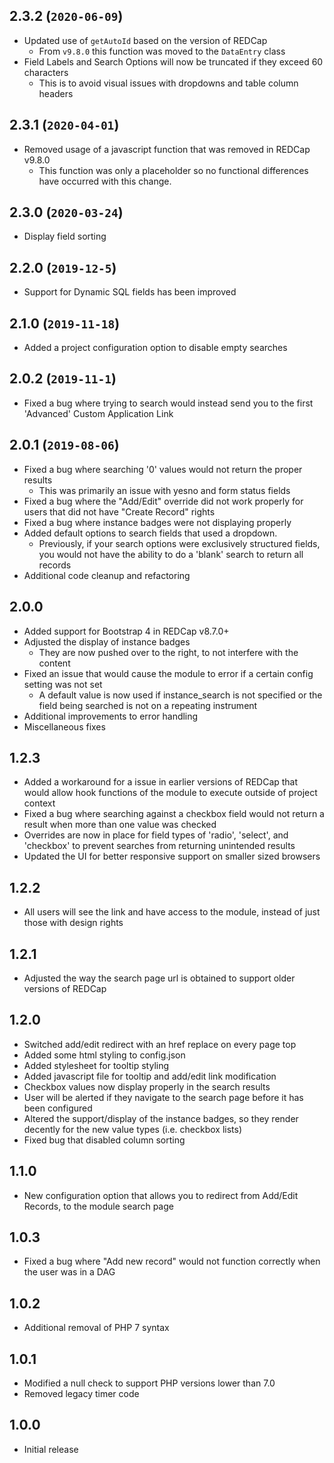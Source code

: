 ## 2.3.2 (`2020-06-09`)
- Updated use of `getAutoId` based on the version of REDCap
  - From `v9.8.0` this function was moved to the `DataEntry` class
- Field Labels and Search Options will now be truncated if they exceed 60 characters
  - This is to avoid visual issues with dropdowns and table column headers
## 2.3.1 (`2020-04-01`)
- Removed usage of a javascript function that was removed in REDCap v9.8.0
  - This function was only a placeholder so no functional differences have occurred with this change.
## 2.3.0 (`2020-03-24`)
- Display field sorting
## 2.2.0 (`2019-12-5`)
- Support for Dynamic SQL fields has been improved
## 2.1.0 (`2019-11-18`)
- Added a project configuration option to disable empty searches
## 2.0.2 (`2019-11-1`)
- Fixed a bug where trying to search would instead send you to the first 'Advanced' Custom Application Link
## 2.0.1 (`2019-08-06`)
- Fixed a bug where searching '0' values would not return the proper results
  - This was primarily an issue with yesno and form status fields
- Fixed a bug where the "Add/Edit" override did not work properly for users that did not have "Create Record" rights
- Fixed a bug where instance badges were not displaying properly
- Added default options to search fields that used a dropdown.
  - Previously, if your search options were exclusively structured fields, you would not have the ability to do a 'blank' search to return all records
- Additional code cleanup and refactoring
## 2.0.0
- Added support for Bootstrap 4 in REDCap v8.7.0+
- Adjusted the display of instance badges
  - They are now pushed over to the right, to not interfere with the content
- Fixed an issue that would cause the module to error if a certain config setting was not set
  - A default value is now used if instance_search is not specified or the field being searched is not on a repeating instrument
- Additional improvements to error handling
- Miscellaneous fixes
## 1.2.3
- Added a workaround for a issue in earlier versions of REDCap that would allow hook functions of the module to execute outside of project context
- Fixed a bug where searching against a checkbox field would not return a result when more than one value was checked
- Overrides are now in place for field types of 'radio', 'select', and 'checkbox' to prevent searches from returning unintended results
- Updated the UI for better responsive support on smaller sized browsers 
## 1.2.2
- All users will see the link and have access to the module, instead of just those with design rights
## 1.2.1
- Adjusted the way the search page url is obtained to support older versions of REDCap
## 1.2.0
- Switched add/edit redirect with an href replace on every page top
- Added some html styling to config.json
- Added stylesheet for tooltip styling
- Added javascript file for tooltip and add/edit link modification
- Checkbox values now display properly in the search results
- User will be alerted if they navigate to the search page before it has been configured
- Altered the support/display of the instance badges, so they render decently for the new value types (i.e. checkbox lists)
- Fixed bug that disabled column sorting
## 1.1.0
- New configuration option that allows you to redirect from Add/Edit Records, to the module search page
## 1.0.3
- Fixed a bug where "Add new record" would not function correctly when the user was in a DAG
## 1.0.2
- Additional removal of PHP 7 syntax
## 1.0.1
- Modified a null check to support PHP versions lower than 7.0
- Removed legacy timer code
## 1.0.0
- Initial release